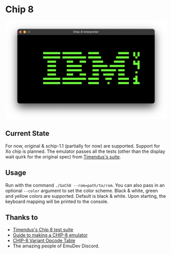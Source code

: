 # Chip 8

![Screenshot of the emulator displaying the IBM logo.](ibmlogo.png)

## Current State

For now, original & schip-1.1 (partially for now) are supported. Support for Xo chip is planned. The emulator passes all the tests (other than the display wait quirk for the original spec) from [Timendus's suite](https://github.com/Timendus/chip8-test-suite).

## Usage

Run with the command `./GoCh8 --rom=path/to/rom`. You can also pass in an optional `--color` argument to set the color scheme. Black & white, green and yellow colors are supported. Default is black & white. Upon starting, the keyboard mapping will be printed to the console.

## Thanks to

- [Timendus's Chip 8 test suite](https://github.com/Timendus/chip8-test-suite)
- [Guide to making a CHIP-8 emulator](https://tobiasvl.github.io/blog/write-a-chip-8-emulator/)
- [CHIP-8 Variant Opcode Table](https://chip8.gulrak.net)
- The amazing people of EmuDev Discord.
